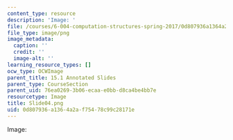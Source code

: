 ```yaml
---
content_type: resource
description: 'Image: '
file: /courses/6-004-computation-structures-spring-2017/0d807936a1364a2af75478c99c28171e_Slide04.png
file_type: image/png
image_metadata:
  caption: ''
  credit: ''
  image-alt: ''
learning_resource_types: []
ocw_type: OCWImage
parent_title: 15.1 Annotated Slides
parent_type: CourseSection
parent_uid: 76ea0269-3b06-ecaa-e0bb-d8ca4be4bb7e
resourcetype: Image
title: Slide04.png
uid: 0d807936-a136-4a2a-f754-78c99c28171e
---
```

Image: 

